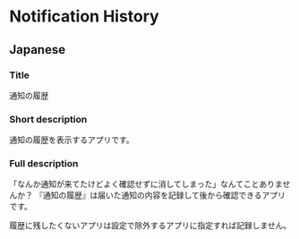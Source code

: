 # Notification History

## Japanese

### Title
通知の履歴

### Short description
通知の履歴を表示するアプリです。

### Full description
「なんか通知が来てたけどよく確認せずに消してしまった」なんてことありませんか？
『通知の履歴』は届いた通知の内容を記録して後から確認できるアプリです。

履歴に残したくないアプリは設定で除外するアプリに指定すれば記録しません。